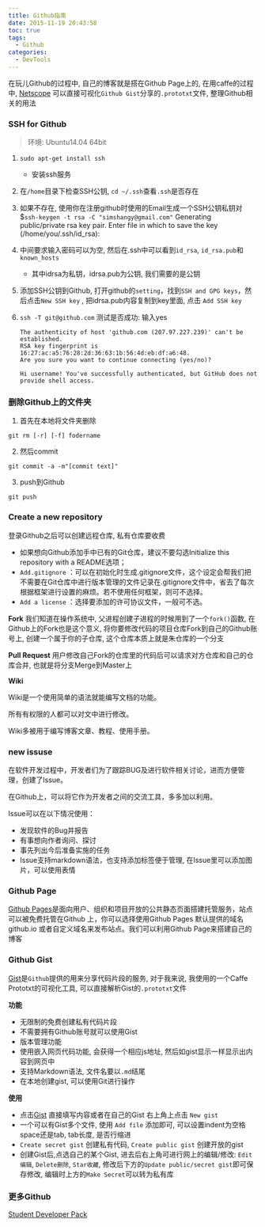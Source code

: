 ```yaml
---
title: Github指南
date: 2015-11-19 20:43:58
toc: true
tags:
  - Github
categories:
  - DevTools 
---
```

在玩儿Github的过程中, 自己的博客就是搭在Github Page上的, 在用caffe的过程中, [Netscope](http://ethereon.github.io/netscope/quickstart.html) 可以直接可视化`Github Gist`分享的`.prototxt`文件, 整理Github相关的用法 
<!--more-->

### **SSH for Github**

> 环境: Ubuntu14.04 64bit

1. `sudo apt-get install ssh`
   - 安装ssh服务
   
2. 在`/home`目录下检查SSH公钥, `cd ~/.ssh`查看`.ssh`是否存在

3. 如果不存在, 使用你在注册github时使用的Email生成一个SSH公钥私钥对
   $`ssh-keygen -t rsa -C "simshangy@gmail.com"`
   Generating public/private rsa key pair.
   Enter file in which to save the key (/home/you/.ssh/id_rsa):
   
4. 中间要求输入密码可以为空, 然后在.ssh中可以看到`id_rsa`, `id_rsa.pub`和`known_hosts`
   - 其中idrsa为私钥，idrsa.pub为公钥, 我们需要的是公钥
   
5. 添加SSH公钥到Github, 打开github的`setting`，找到`SSH and GPG keys`，然后点击`New SSH key` , 把idrsa.pub内容复制到key里面, 点击 `Add SSH key`

6. `ssh -T git@github.com` 测试是否成功: 输入yes

   ```
   The authenticity of host 'github.com (207.97.227.239)' can't be established.
   RSA key fingerprint is 16:27:ac:a5:76:28:2d:36:63:1b:56:4d:eb:df:a6:48.
   Are you sure you want to continue connecting (yes/no)?
   
   Hi username! You've successfully authenticated, but GitHub does not
   provide shell access.
   ```


### **删除Github上的文件夹**

1. 首先在本地将文件夹删除

`git rm [-r] [-f] fodername`

2. 然后commit

`git commit -a -m"[commit text]"`

3. push到Github

`git push`

### **Create a new repository**

登录Github之后可以创建远程仓库, 私有仓库要收费

- 如果想向Github添加手中已有的Git仓库，建议不要勾选Initialize this repository with a README选项；
- `Add.gitignore` ：可以在初始化时生成.gitignore文件，这个设定会帮我们把不需要在Git仓库中进行版本管理的文件记录在.gitignore文件中，省去了每次根据框架进行设置的麻烦。若不使用任何框架，则可不选择。
- `Add a license` ：选择要添加的许可协议文件，一般可不选。

**Fork**
我们知道在操作系统中, 父进程创建子进程的时候用到了一个`fork()`函数,  在Github上的Fork也是这个意义, 将你要修改代码的项目仓库Fork到自己的Github账号上, 创建一个属于你的子仓库, 这个仓库本质上就是朱仓库的一个分支

**Pull Request**
用户修改自己Fork的仓库里的代码后可以请求对方仓库和自己的仓库合并, 也就是将分支Merge到Master上

**Wiki**

Wiki是一个使用简单的语法就能编写文档的功能。

所有有权限的人都可以对文中进行修改。

Wiki多被用于编写博客文章、教程、使用手册。


### **new issuse**

在软件开发过程中，开发者们为了跟踪BUG及进行软件相关讨论，进而方便管理，创建了Issue。

在Github上，可以将它作为开发者之间的交流工具，多多加以利用。

Issue可以在以下情况使用：

- 发现软件的Bug并报告
- 有事想向作者询问、探讨
- 事先列出今后准备实施的任务
- Issue支持markdown语法，也支持添加标签便于管理, 在Issue里可以添加图片，可以使用表情

### **Github Page**

[Github Pages](https://pages.github.com/)是面向用户、组织和项目开放的公共静态页面搭建托管服务，站点可以被免费托管在Github 上，你可以选择使用Github Pages 默认提供的域名github.io 或者自定义域名来发布站点。我们可以利用Github Page来搭建自己的博客


### **Github Gist**

[Gist](https://gist.github.com/)是`Github`提供的用来分享代码片段的服务, 对于我来说, 我使用的一个Caffe Prototxt的可视化工具, 可以直接解析Gist的`.prototxt`文件
 
 **功能**
 
 - 无限制的免费创建私有代码片段
 - 不需要拥有Github账号就可以使用Gist
 - 版本管理功能
 - 使用嵌入网页代码功能, 会获得一个相应js地址, 然后如gist显示一样显示出内容到网页中
 - 支持Markdown语法, 文件名要以`.md`结尾
 - 在本地创建gist, 可以使用Git进行操作
 
 **使用**
 
 - 点击[Gist](https://gist.github.com ) 直接填写内容或者在自己的Gist 右上角上点击 `New gist`
 - 一个可以有Gist多个文件, 使用 `Add file` 添加即可, 可以设置indent为空格space还是tab, tab长度, 是否行缩进
 - `Create secret gist` 创建私有代码, `Create public gist` 创建开放的gist
 - 创建Gist后,点选自己的某个Gist, 进去后右上角可进行网上的编辑/修改: `Edit编辑`, `Delete删除`, `Star收藏`, 修改后下方的`Update public/secret gist`即可保存修改, 编辑时上方的`Make Secret`可以转为私有库

 
### **更多Github**

[Student Developer Pack](https://education.github.com/)